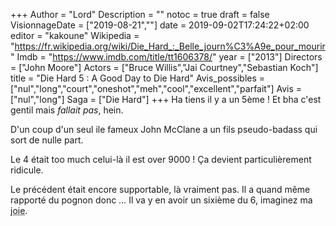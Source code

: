 +++
Author = "Lord"
Description = ""
notoc = true
draft = false
VisionnageDate = ["2019-08-21",""]
date = 2019-09-02T17:24:22+02:00
editor = "kakoune"
Wikipedia = "https://fr.wikipedia.org/wiki/Die_Hard_:_Belle_journ%C3%A9e_pour_mourir"
Imdb = "https://www.imdb.com/title/tt1606378/"
year = ["2013"]
Directors = ["John Moore"]
Actors = ["Bruce Willis","Jai Courtney","Sebastian Koch"]
title = "Die Hard 5 : A Good Day to Die Hard"
Avis_possibles = ["nul","long","court","oneshot","meh","cool","excellent","parfait"]
Avis = ["nul","long"] 
Saga = ["Die Hard"]
+++
Ha tiens il y a un 5ème !
Et bha c'est gentil mais *fallait pas*, hein.

D'un coup d'un seul ile fameux John McClane a un fils pseudo-badass qui sort de nulle part.

Le 4 était too much celui-là il est over 9000 !
Ça devient particulièrement ridicule.

Le précédent était encore supportable, là vraiment pas.
Il a quand même rapporté du pognon donc …
Il va y en avoir un sixième du 6, imaginez ma <abbr title="non !">joie</abbr>.
